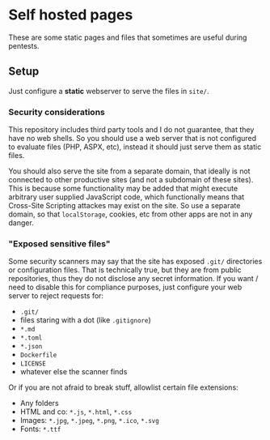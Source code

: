 # Self hosted pages

These are some static pages and files that sometimes are useful during pentests.

## Setup

Just configure a **static** webserver to serve the files in `site/`.

### Security considerations

This repository includes third party tools and I do not guarantee, that they 
have no web shells.
So you should use a web server that is not configured to evaluate files (PHP, ASPX, etc), instead it should just serve them as static files.

You should also serve the site from a separate domain, that ideally is not connected to other productive sites (and not a subdomain of these sites).
This is because some functionality may be added that might execute arbitrary user supplied JavaScript code, which functionally means that Cross-Site Scripting attackes may exist on the site.
So use a separate domain, so that `localStorage`, cookies, etc from other apps are not in any danger.

### "Exposed sensitive files"

Some security scanners may say that the site has exposed `.git/` directories or configuration files.
That is technically true, but they are from public repositories, thus they do not disclose any secret information.
If you want / need to disable this for compliance purposes, just configure your web server to reject requests for:

- `.git/`
- files staring with a dot (like `.gitignore`)
- `*.md`
- `*.toml`
- `*.json`
- `Dockerfile`
- `LICENSE`
- whatever else the scanner finds

Or if you are not afraid to break stuff, allowlist certain file extensions:

- Any folders
- HTML and co: `*.js`, `*.html`, `*.css`
- Images: `*.jpg`, `*.jpeg`, `*.png`, `*.ico`, `*.svg`
- Fonts: `*.ttf`
